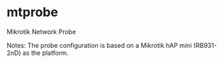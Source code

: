# mtprobe
Mikrotik Network Probe


Notes:
The probe configuration is based on a Mikrotik hAP mini (RB931-2nD) as the platform.
